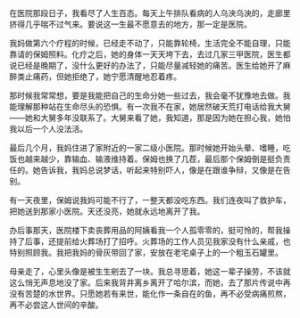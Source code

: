 在医院那段日子，我看尽了人生百态。每天上午排队看病的人乌泱乌泱的，走廊里挤得几乎喘不过气来。要说这一生最不愿意去的地方，那一定是医院。

我妈做第六个疗程的时候，已经走不动了，只能靠轮椅，生活完全不能自理，只能靠请的保姆照料。化疗之后，她的身体一天天垮下去，去过几家三甲医院，医生都说已经是晚期了，没什么更好的办法了，只能尽量减轻她的痛苦。医生给她开了麻醉类止痛药，但她拒绝了，她宁愿清醒地忍着疼。

那时候我常常想，要是我能把自己的生命分她一些过去，我会毫不犹豫地去做。我能理解那种站在生命尽头的恐惧。有一次我不在家，她居然破天荒打电话给我大舅——她和大舅多年没联系了。大舅来看了她，我知道，那是因为她在担心我，她怕我以后一个人没法活。

最后几个月，我妈住进了家附近的一家二级小医院。那时候她开始头晕、嗜睡，吃饭也越来越少，靠输血、输液维持着。保姆也换了几茬，最后那个保姆倒是挺负责任的。她告诉我，我妈总说梦话，听起来特别吓人，像是在跟谁争辩，又像是在告别。

有一天夜里，保姆说我妈可能不行了，一整天都没吃东西。我们连夜叫了救护车，把她送到那家小医院。天还没亮，她就永远地离开了我。

办后事那天，医院楼下卖丧葬用品的阿姨看我一个人孤零零的，挺可怜的，帮我操持了后事，还提前给火葬场打了招呼。火葬场的工作人员见我家没有什么亲戚，也特别照顾我。我把我妈的骨灰带回了家，安放在老宅桌子上的一个粗玉石罐里。

母亲走了，心里头像是被生生剜去了一块。我总寻思着，她这一辈子操劳，不该就这么悄无声息地没了家。后来我背井离乡离开了哈尔滨，而她，去了那片传说中再没有苦楚的水世界。只愿她若有来世，能化作一条自在的鱼，再不必受病痛煎熬，再不必尝这人世间的辛酸。